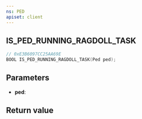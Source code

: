 ```yaml
---
ns: PED
apiset: client
---
```

## IS_PED_RUNNING_RAGDOLL_TASK

```c
// 0xE3B6097CC25AA69E
BOOL IS_PED_RUNNING_RAGDOLL_TASK(Ped ped);
```


## Parameters
* **ped**:

## Return value

